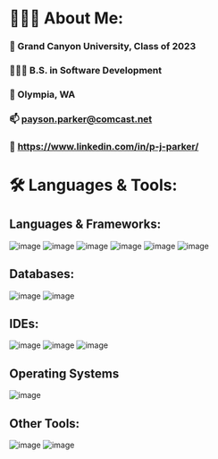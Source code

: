 # 👨🏻‍💻 About Me:
### 🏫 Grand Canyon University, Class of 2023
### 👨🏻‍🎓 B.S. in Software Development
### 📍 Olympia, WA
### 📫 payson.parker@comcast.net
### 🔗 https://www.linkedin.com/in/p-j-parker/

# 🛠 Languages & Tools:
## Languages & Frameworks:
![image](https://user-images.githubusercontent.com/90354190/210102421-1edb823c-40f3-42f8-9bd4-718fd384e9eb.png)
![image](https://user-images.githubusercontent.com/90354190/209887460-3b79c0a9-c7a0-4994-8265-4921686ff6fa.png)
![image](https://user-images.githubusercontent.com/90354190/209887592-0b0e9816-adb5-4f8c-8d18-06762ca86e28.png)
![image](https://user-images.githubusercontent.com/90354190/209887538-d749e2d9-f0f3-456c-a7e8-43883ec24e87.png)
![image](https://user-images.githubusercontent.com/90354190/209887618-584fd92d-2ea8-4d40-a4ad-f16cc711ff2f.png)
![image](https://user-images.githubusercontent.com/90354190/210102501-85a5b54c-3da0-4447-a628-7ee5b96d0475.png)

## Databases:
![image](https://user-images.githubusercontent.com/90354190/210102669-c7b5394b-4941-4077-b37b-43e80ba9b6cf.png)
![image](https://user-images.githubusercontent.com/90354190/210102688-3ffa179b-bd29-465f-bf48-69e2cc4152c3.png)

## IDEs:
![image](https://user-images.githubusercontent.com/90354190/209887805-48e353f5-bac9-43c3-99b8-d145beffaa1d.png)
![image](https://user-images.githubusercontent.com/90354190/209887847-d1ee6a0a-fbdd-40f6-984c-ba0a63563688.png)
![image](https://user-images.githubusercontent.com/90354190/210103026-75939fdc-4d61-4749-9465-b3eea60c5f61.png)

## Operating Systems
![image](https://user-images.githubusercontent.com/90354190/210103415-51b19f13-4eb8-4bed-8f5b-e192e6bc571d.png)


## Other Tools:
![image](https://user-images.githubusercontent.com/90354190/209887664-8776d92e-9685-4361-8634-ca845d269988.png)
![image](https://user-images.githubusercontent.com/90354190/209887769-8d7f47a3-7270-4a9a-942e-793b39862295.png)



<!--
**paysonjparker/paysonjparker** is a ✨ _special_ ✨ repository because its `README.md` (this file) appears on your GitHub profile.

Here are some ideas to get you started:

- 🔭 I’m currently working on ...
- 🌱 I’m currently learning ...
- 👯 I’m looking to collaborate on ...
- 🤔 I’m looking for help with ...
- 💬 Ask me about ...
- 📫 How to reach me: ...
- 😄 Pronouns: ...
- ⚡ Fun fact: ...
-->
